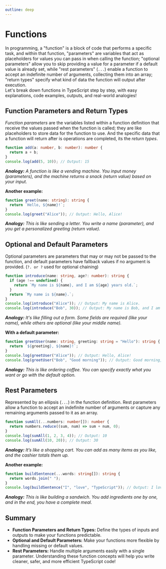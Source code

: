 ```yaml
---
outline: deep
---
```


# Functions  
In programming, a "function" is a block of code that performs a specific task, and within that function, "parameters" are variables that act as placeholders for values you can pass in when calling the function; "optional parameters" allow you to skip providing a value for a parameter if a default value is already set, while "rest parameters" (`...`) enable a function to accept an indefinite number of arguments, collecting them into an array; "return types" specify what kind of data the function will output after execution.   
Let's break down functions in TypeScript step by step, with easy explanations, code examples, outputs, and real-world analogies!
## Function Parameters and Return Types
*Function parameters* are the variables listed within a function definition that receive the values passed when the function is called; they are like placeholders to store data for the function to use. And the specific data that a function will return after is operations are completed, its the *return types*.
```ts title="TypeScript" 
function add(a: number, b: number): number {
  return a + b;
}
console.log(add(5, 10)); // Output: 15
```
***Analogy:** A function is like a vending machine. You input money (parameters), and the machine returns a snack (return value) based on your input.*  

**Another example:**
```ts title="TypeScript" 
function greet(name: string): string {
  return `Hello, ${name}!`;
}
console.log(greet("Alice")); // Output: Hello, Alice!
```
***Analogy:** This is like sending a letter. You write a name (parameter), and you get a personalized greeting (return value).*  

## Optional and Default Parameters
Optional parameters are parameters that may or may not be passed to the function, and default parameters have fallback values if no argument is provided. (`?. or ?` used for optional chaining)
```ts title="TypeScript" 
function introduce(name: string, age?: number): string {
  if (age !== undefined) {
    return `My name is ${name}, and I am ${age} years old.`;
  }
  return `My name is ${name}.`;
}
console.log(introduce("Alice")); // Output: My name is Alice.
console.log(introduce("Bob", 30)); // Output: My name is Bob, and I am 30 years old.
```
***Analogy:** It's like filling out a form. Some fields are required (like your name), while others are optional (like your middle name).*  

**With a default parameter:**
```ts title="TypeScript" 
function greetUser(name: string, greeting: string = "Hello"): string {
  return `${greeting}, ${name}!`;
}
console.log(greetUser("Alice")); // Output: Hello, Alice!
console.log(greetUser("Bob", "Good morning")); // Output: Good morning, Bob!
```
***Analogy:** This is like ordering coffee. You can specify exactly what you want or go with the default option.*  

## Rest Parameters
Represented by an ellipsis (`...`) in the function definition. Rest parameters allow a function to accept an indefinite number of arguments or capture any remaining arguments passed to it as an array.
```ts title="TypeScript" 
function sumAll(...numbers: number[]): number {
  return numbers.reduce((sum, num) => sum + num, 0);
}
console.log(sumAll(1, 2, 3, 4)); // Output: 10
console.log(sumAll(10, 20)); // Output: 30
```
***Analogy:** It’s like a shopping cart. You can add as many items as you like, and the cashier totals them up.*  

**Another example:**
```ts title="TypeScript" 
function buildSentence(...words: string[]): string {
  return words.join(" ");
}
console.log(buildSentence("I", "love", "TypeScript")); // Output: I love TypeScript
```
***Analogy:** This is like building a sandwich. You add ingredients one by one, and in the end, you have a complete meal.*  

## Summary
- **Function Parameters and Return Types:** Define the types of inputs and outputs to make your functions predictable.
- **Optional and Default Parameters:** Make your functions more flexible by handling missing or default values.
- **Rest Parameters:** Handle multiple arguments easily with a single parameter.
Understanding these function concepts will help you write cleaner, safer, and more efficient TypeScript code!